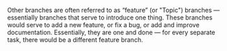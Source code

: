 Other branches are often referred to as “feature” (or "Topic") branches — essentially branches that serve to introduce one thing. These branches would serve to add a new feature, or fix a bug, or add and improve documentation. Essentially, they are one and done — for every separate task, there would be a different feature branch.
